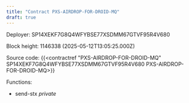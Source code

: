 ```yaml
---
title: "Contract PXS-AIRDROP-FOR-DROID-MQ"
draft: true
---
```

Deployer: SP14XEKF7G8Q4WFYBSE77XSDMM67GTVF95R4V680


 



Block height: 1146338 (2025-05-12T13:05:25.000Z)

Source code: {{<contractref "PXS-AIRDROP-FOR-DROID-MQ" SP14XEKF7G8Q4WFYBSE77XSDMM67GTVF95R4V680 PXS-AIRDROP-FOR-DROID-MQ>}}

Functions:

* send-stx _private_
